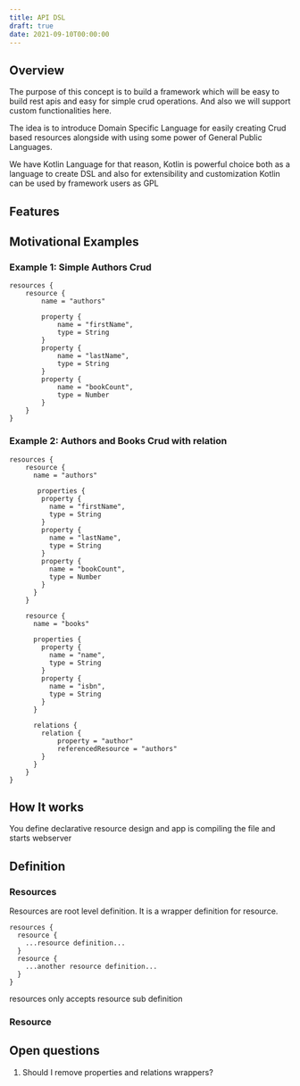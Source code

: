 ```yaml
---
title: API DSL
draft: true
date: 2021-09-10T00:00:00
---
```

## Overview
The purpose of this concept is to build a framework which will be easy to build rest apis and easy for simple crud operations. 
And also we will support custom functionalities here.

The idea is to introduce Domain Specific Language for easily creating Crud based resources alongside with using some power of General Public Languages.

We have Kotlin Language for that reason, Kotlin is powerful choice both as a language to create DSL and also for extensibility and customization Kotlin can be used by framework users as GPL

## Features

## Motivational Examples

### Example 1: Simple Authors Crud
```
resources {
    resource {
        name = "authors"

        property {
            name = "firstName",
            type = String
        }
        property {
            name = "lastName",
            type = String
        }
        property {
            name = "bookCount",
            type = Number
        }
    }
}
```

### Example 2: Authors and Books Crud with relation
```
resources {
    resource {
      name = "authors"

       properties {
        property {
          name = "firstName",
          type = String
        }
        property {
          name = "lastName",
          type = String
        }
        property {
          name = "bookCount",
          type = Number
        }
      }   
    }

    resource {
      name = "books"

      properties {
        property {
          name = "name",
          type = String
        }
        property {
          name = "isbn",
          type = String
        }
      }
      
      relations {
        relation {
            property = "author"
            referencedResource = "authors"
        }
      } 
    }
}
```

## How It works
You define declarative resource design and app is compiling the file and starts webserver

## Definition
### Resources
Resources are root level definition. It is a wrapper definition for resource.
```
resources {
  resource {
    ...resource definition...
  }
  resource {
    ...another resource definition...
  }
}
```
resources only accepts resource sub definition
### Resource


## Open questions
1. Should I remove properties and relations wrappers?
